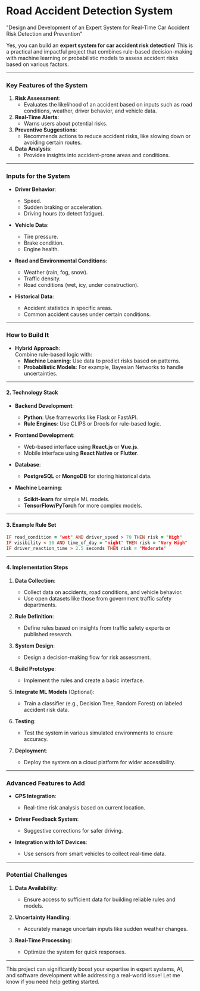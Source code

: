 # Road Accident Detection System
"Design and Development of an Expert System for Real-Time Car Accident Risk Detection and Prevention"


Yes, you can build an **expert system for car accident risk detection**! This is a practical and impactful project that combines rule-based decision-making with machine learning or probabilistic models to assess accident risks based on various factors.

---

### **Key Features of the System**
1. **Risk Assessment**:
   - Evaluates the likelihood of an accident based on inputs such as road conditions, weather, driver behavior, and vehicle data.
2. **Real-Time Alerts**:
   - Warns users about potential risks.
3. **Preventive Suggestions**:
   - Recommends actions to reduce accident risks, like slowing down or avoiding certain routes.
4. **Data Analysis**:
   - Provides insights into accident-prone areas and conditions.

---

### **Inputs for the System**
- **Driver Behavior**:
  - Speed.
  - Sudden braking or acceleration.
  - Driving hours (to detect fatigue).

- **Vehicle Data**:
  - Tire pressure.
  - Brake condition.
  - Engine health.

- **Road and Environmental Conditions**:
  - Weather (rain, fog, snow).
  - Traffic density.
  - Road conditions (wet, icy, under construction).

- **Historical Data**:
  - Accident statistics in specific areas.
  - Common accident causes under certain conditions.

---

### **How to Build It**
   
- **Hybrid Approach**:  
   Combine rule-based logic with:
   - **Machine Learning**: Use data to predict risks based on patterns.
   - **Probabilistic Models**: For example, Bayesian Networks to handle uncertainties.

---

#### **2. Technology Stack**
- **Backend Development**:
  - **Python**: Use frameworks like Flask or FastAPI.
  - **Rule Engines**: Use CLIPS or Drools for rule-based logic.

- **Frontend Development**:
  - Web-based interface using **React.js** or **Vue.js**.
  - Mobile interface using **React Native** or **Flutter**.

- **Database**:
  - **PostgreSQL** or **MongoDB** for storing historical data.

- **Machine Learning**:
  - **Scikit-learn** for simple ML models.
  - **TensorFlow/PyTorch** for more complex models.

---

#### **3. Example Rule Set**
```prolog
IF road_condition = "wet" AND driver_speed > 70 THEN risk = "High"
IF visibility < 30 AND time_of_day = "night" THEN risk = "Very High"
IF driver_reaction_time > 2.5 seconds THEN risk = "Moderate"
```

---

#### **4. Implementation Steps**
1. **Data Collection**:
   - Collect data on accidents, road conditions, and vehicle behavior.
   - Use open datasets like those from government traffic safety departments.

2. **Rule Definition**:
   - Define rules based on insights from traffic safety experts or published research.

3. **System Design**:
   - Design a decision-making flow for risk assessment.

4. **Build Prototype**:
   - Implement the rules and create a basic interface.

5. **Integrate ML Models** (Optional):
   - Train a classifier (e.g., Decision Tree, Random Forest) on labeled accident risk data.

6. **Testing**:
   - Test the system in various simulated environments to ensure accuracy.

7. **Deployment**:
   - Deploy the system on a cloud platform for wider accessibility.

---

### **Advanced Features to Add**
- **GPS Integration**:
  - Real-time risk analysis based on current location.
  
- **Driver Feedback System**:
  - Suggestive corrections for safer driving.

- **Integration with IoT Devices**:
  - Use sensors from smart vehicles to collect real-time data.

---

### **Potential Challenges**
1. **Data Availability**:
   - Ensure access to sufficient data for building reliable rules and models.

2. **Uncertainty Handling**:
   - Accurately manage uncertain inputs like sudden weather changes.

3. **Real-Time Processing**:
   - Optimize the system for quick responses.

---

This project can significantly boost your expertise in expert systems, AI, and software development while addressing a real-world issue! Let me know if you need help getting started.
